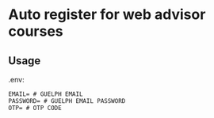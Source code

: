 # Auto register for web advisor courses


## Usage
.env:
```.env
EMAIL= # GUELPH EMAIL
PASSWORD= # GUELPH EMAIL PASSWORD
OTP= # OTP CODE
```